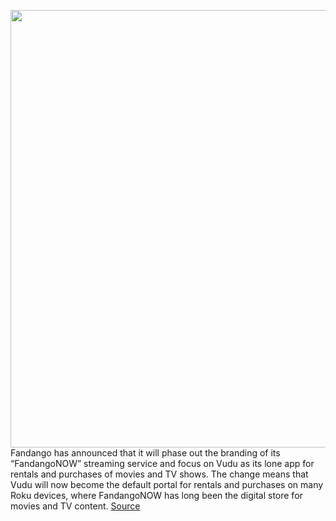 <img src='https://cdn.vox-cdn.com/thumbor/w2Fc0H6HHQqcOYhA1Iz8agXKZpI=/0x0:2527x1640/1200x800/filters:focal(1062x618:1466x1022)/cdn.vox-cdn.com/uploads/chorus_image/image/69672721/342818F3_F8B5_47DB_B149_A0CB69F22997.0.jpeg' width='700px' /><br/>
Fandango has announced that it will phase out the branding of its “FandangoNOW” streaming service and focus on Vudu as its lone app for rentals and purchases of movies and TV shows. The change means that Vudu will now become the default portal for rentals and purchases on many Roku devices, where FandangoNOW has long been the digital store for movies and TV content.
<a href='https://www.theverge.com/2021/8/3/22607391/vudu-fandango-now-combining-roku-movies-tv'> Source <a/>
